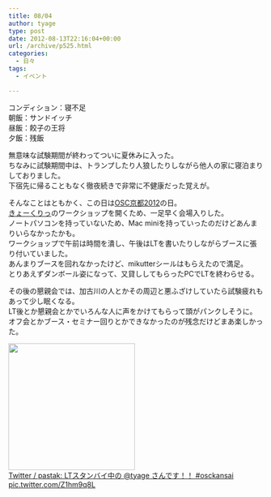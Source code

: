 ```yaml
---
title: 08/04
author: tyage
type: post
date: 2012-08-13T22:16:04+00:00
url: /archive/p525.html
categories:
  - 日々
tags:
  - イベント

---
```

<p>コンディション：寝不足<br />
朝飯：サンドイッチ<br />
昼飯：餃子の王将<br />
夕飯：残飯</p>
<p>無意味な試験期間が終わってついに夏休みに入った。<br />
ちなみに試験期間中は、トランプしたり人狼したりしながら他人の家に寝泊まりしておりました。<br />
下宿先に帰ることもなく徹夜続きで非常に不健康だった覚えが。</p>
<p>そんなことはともかく、この日は<a href="https://www.ospn.jp/osc2012-kyoto/">OSC京都2012</a>の日。<br />
<a href="http://pwsk.cosmio.net/">きょーくりっ</a>のワークショップを開くため、一足早く会場入りした。<br />
ノートパソコンを持っていないため、Mac miniを持っていったのだけどあんまりいらなかったかも。<br />
ワークショップで午前は時間を潰し、午後はLTを書いたりしながらブースに張り付いていました。<br />
あんまりブースを回れなかったけど、mikutterシールはもらえたので満足。<br />
とりあえずダンボール姿になって、又貸ししてもらったPCでLTを終わらせる。</p>
<p>その後の懇親会では、加古川の人とかその周辺と悪ふざけしていたら試験疲れもあって少し眠くなる。<br />
LT後とか懇親会とかでいろんな人に声をかけてもらって頭がパンクしそうに。<br />
オフ会とかブース・セミナー回りとかできなかったのが残念だけどまあ楽しかった。</p>
<p><img src="https://p.twimg.com/Azb9kgxCMAAXQ2G.jpg:large" alt="" width="250" /><br />
<a href="https://twitter.com/pastak/status/231651234564681729/photo/1">Twitter / pastak: LTスタンバイ中の @tyage さんです！！ #osckansai pic.twitter.com/Z1hm9q8L </a></p>

